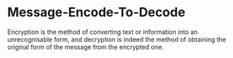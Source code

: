 # Message-Encode-To-Decode
Encryption is the method of converting text or information into an unrecognisable form, and decryption is indeed the method of obtaining the original form of the message from the encrypted one.
